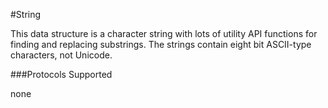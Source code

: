 #String

This data structure is a character string with lots of utility API functions for finding and replacing substrings. The strings contain eight bit ASCII-type characters, not Unicode. 

###Protocols Supported

none